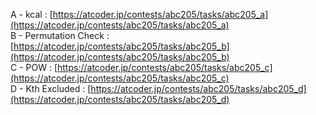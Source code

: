 A - kcal : [https://atcoder.jp/contests/abc205/tasks/abc205_a](https://atcoder.jp/contests/abc205/tasks/abc205_a)<br>
B - Permutation Check : [https://atcoder.jp/contests/abc205/tasks/abc205_b](https://atcoder.jp/contests/abc205/tasks/abc205_b)<br>
C - POW : [https://atcoder.jp/contests/abc205/tasks/abc205_c](https://atcoder.jp/contests/abc205/tasks/abc205_c)<br>
D - Kth Excluded : [https://atcoder.jp/contests/abc205/tasks/abc205_d](https://atcoder.jp/contests/abc205/tasks/abc205_d)
